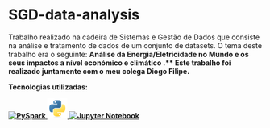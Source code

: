 # SGD-data-analysis
Trabalho realizado na cadeira de Sistemas e Gestão de Dados que consiste na análise e tratamento de dados de um conjunto de datasets. O tema deste trabalho era o seguinte: <b> Análise da Energia/Eletricidade no Mundo e os seus impactos a nível económico e climático <b>.**
Este trabalho foi realizado juntamente com o meu colega Diogo Filipe.

Tecnologias utilizadas:
<p align="left"> 
<a href="https://spark.apache.org" target="_blank" rel="noreferrer"> <img src="https://upload.wikimedia.org/wikipedia/commons/f/f3/Apache_Spark_logo.svg" alt="PySpark" width="40" height="40"/> </a> 
<a href="https://www.python.org" target="_blank" rel="noreferrer"> <img src="https://raw.githubusercontent.com/devicons/devicon/master/icons/python/python-original.svg" alt="python" width="40" height="40"/> </a>
<a href="https://jupyter.org/" target="_blank" rel="noreferrer"> <img src="https://upload.wikimedia.org/wikipedia/commons/3/38/Jupyter_logo.svg" alt="Jupyter Notebook" width="40" height="40"/> </a>

</p>
